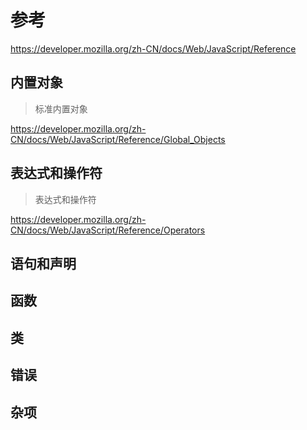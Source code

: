 # 参考

https://developer.mozilla.org/zh-CN/docs/Web/JavaScript/Reference

## 内置对象

> 标准内置对象

https://developer.mozilla.org/zh-CN/docs/Web/JavaScript/Reference/Global_Objects

## 表达式和操作符

> 表达式和操作符

https://developer.mozilla.org/zh-CN/docs/Web/JavaScript/Reference/Operators

## 语句和声明

## 函数

## 类

## 错误

## 杂项
